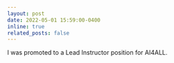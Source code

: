 ```yaml
---
layout: post
date: 2022-05-01 15:59:00-0400
inline: true
related_posts: false
---
```


I was promoted to a Lead Instructor position for AI4ALL.
